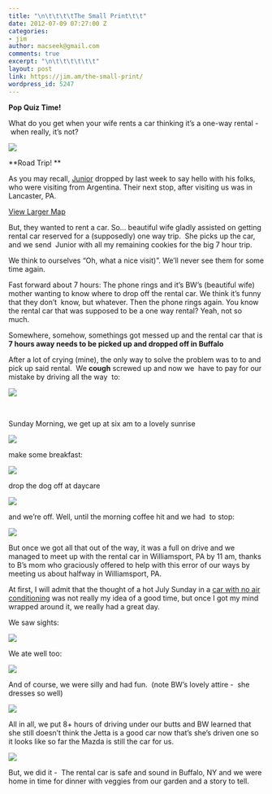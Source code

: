 ```yaml
---
title: "\n\t\t\t\tThe Small Print\t\t"
date: 2012-07-09 07:27:00 Z
categories:
- jim
author: macseek@gmail.com
comments: true
excerpt: "\n\t\t\t\t\t\t"
layout: post
link: https://jim.am/the-small-print/
wordpress_id: 5247
---
```


**Pop Quiz Time!**




What do you get when your wife rents a car thinking it’s a one-way rental -  when really, it’s not?




[![](http://jim.am/images/2012/07/JIM_5731-630x418.jpg)](http://jim.am/the-small-print/jim_5731/)




**Road Trip! **




As you may recall, [Junior](http://jim.am/meet-junior/) dropped by last week to say hello with his folks, who were visiting from Argentina. Their next stop, after visiting us was in Lancaster, PA.




[View Larger Map](https://maps.google.com/maps?f=q&source=embed&hl=en&geocode=&q=Lancaster,+PA&aq=0&oq=lancaster+&sll=37.0625,-95.677068&sspn=57.161276,105.556641&t=h&ie=UTF8&hq=&hnear=Lancaster,+Pennsylvania&z=13&ll=40.037876,-76.305514)




But, they wanted to rent a car. So… beautiful wife gladly assisted on getting rental car reserved for a (supposedly) one way trip.  She picks up the car, and we send  Junior with all my remaining cookies for the big 7 hour trip.




We think to ourselves “Oh, what a nice visit)”. We’ll never see them for some time again.




Fast forward about 7 hours: The phone rings and it’s BW’s (beautiful wife) mother wanting to know where to drop off the rental car. We think it’s funny that they don’t  know, but whatever. Then the phone rings again. You know the rental car that was supposed to be a one way rental? Yeah, not so much.




Somewhere, somehow, somethings got messed up and the rental car that is **7 hours away needs to be picked up and dropped off in Buffalo**




After a lot of crying (mine), the only way to solve the problem was to to and pick up said rental.  We **cough** screwed up and now we  have to pay for our mistake by driving all the way  to:




[![](http://jim.am/images/2012/07/JIM_5701-630x418.jpg)](http://jim.am/the-small-print/jim_5701/)




 




Sunday Morning, we get up at six am to a lovely sunrise




![](http://jim.am/images/2012/07/JIM_5661-630x418.jpg)




make some breakfast:




[![](http://jim.am/images/2012/07/JIM_5663-630x418.jpg)](http://jim.am/the-small-print/jim_5663/)




drop the dog off at daycare




[![](http://jim.am/images/2012/07/JIM_5668-630x418.jpg)](http://jim.am/the-small-print/jim_5668/)




and we’re off. Well, until the morning coffee hit and we had  to stop:




[![](http://jim.am/images/2012/07/JIM_5673-630x418.jpg)](http://jim.am/the-small-print/jim_5673/)




But once we got all that out of the way, it was a full on drive and we managed to meet up with the rental car in Williamsport, PA by 11 am, thanks to B’s mom who graciously offered to help with this error of our ways by meeting us about halfway in Williamsport, PA.




At first, I will admit that the thought of a hot July Sunday in a [car with no air conditioning](http://jim.am/long-hot-summer/) was not really my idea of a good time, but once I got my mind wrapped around it, we really had a great day.




We saw sights:




[![](http://jim.am/images/2012/07/JIM_5712-630x430.jpg)](http://jim.am/the-small-print/jim_5712/)




We ate well too:




[![](http://jim.am/images/2012/07/JIM_5726-630x418.jpg)](http://jim.am/the-small-print/jim_5726/)




And of course, we were silly and had fun.  (note BW’s lovely attire -  she dresses so well)




[![](http://jim.am/images/2012/07/JIM_5729-630x538.jpg)](http://jim.am/the-small-print/jim_5729/)




All in all, we put 8+ hours of driving under our butts and BW learned that she still doesn’t think the Jetta is a good car now that’s she’s driven one so it looks like so far the Mazda is still the car for us.




[![](http://jim.am/images/2012/07/JIM_5737-630x418.jpg)](http://jim.am/the-small-print/jim_5737/)




But, we did it -  The rental car is safe and sound in Buffalo, NY and we were home in time for dinner with veggies from our garden and a story to tell.




 




 




 




 




 




 




 




 




 


		

